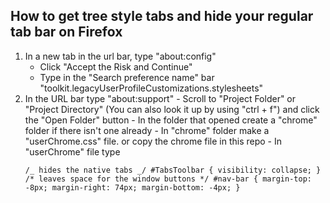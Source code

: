 ## How to get tree style tabs and hide your regular tab bar on Firefox

1.  In a new tab in the url bar, type "about:config"
    - Click "Accept the Risk and Continue"
    - Type in the "Search preference name" bar "toolkit.legacyUserProfileCustomizations.stylesheets"
2.  In the URL bar type "about:support" - Scroll to "Project Folder" or "Project Directory" (You can also look it up by using "ctrl + f") and click the "Open Folder" button - In the folder that opened create a "chrome" folder if there isn't one already - In "chrome" folder make a "userChrome.css" file. or copy the chrome file in this repo - In "userChrome" file type
    ```
    /_ hides the native tabs _/ #TabsToolbar { visibility: collapse; } /* leaves space for the window buttons */ #nav-bar { margin-top: -8px; margin-right: 74px; margin-bottom: -4px; }
    ```
